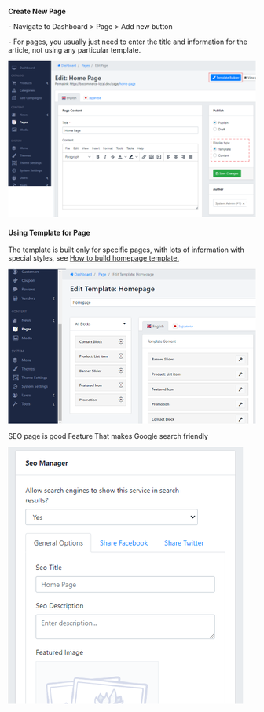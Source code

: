 **Create New Page**

\- Navigate to Dashboard &gt; Page &gt; Add new button

\- For pages, you usually just need to enter the title and information for the article, not using any particular template.

![](/assets/images/create-a-home-page/9cbf7f97c2a2f73235d49a76e893ffc7.png)

#### Using Template for Page

The template is built only for specific pages, with lots of information with special styles, see [How to build homepage template.](/page/homepage-block/banner-slider-block)

![](/assets/images/create-a-home-page/b6f6a50ce5d00f853f4e906d58c9f722.png)

SEO page is good Feature That makes Google search friendly

![](/assets/images/create-a-home-page/fd7b6864b5729c3ba8fdd2aa78037387.png)